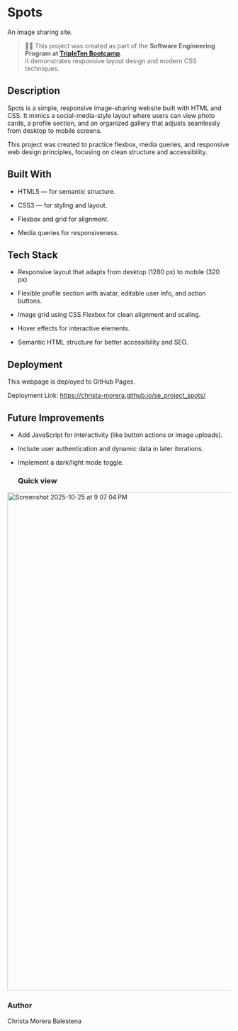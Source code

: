 # Spots

An image sharing site.

> 🧑‍💻 This project was created as part of the **Software Engineering Program at [TripleTen Bootcamp](https://tripleten.com/)**.  
> It demonstrates responsive layout design and modern CSS techniques.

## Description

Spots is a simple, responsive image-sharing website built with HTML and CSS.
It mimics a social-media-style layout where users can view photo cards, a profile section, and an organized gallery that adjusts seamlessly from desktop to mobile screens.

This project was created to practice flexbox, media queries, and responsive web design principles, focusing on clean structure and accessibility.

## Built With

- HTML5 — for semantic structure.

- CSS3 — for styling and layout.

- Flexbox and grid for alignment.

- Media queries for responsiveness.

## Tech Stack

- Responsive layout that adapts from desktop (1280 px) to mobile (320 px)

- Flexible profile section with avatar, editable user info, and action buttons.

- Image grid using CSS Flexbox for clean alignment and scaling.

- Hover effects for interactive elements.

- Semantic HTML structure for better accessibility and SEO.

## Deployment

This webpage is deployed to GitHub Pages.

Deployment Link: https://christa-morera.github.io/se_project_spots/

## Future Improvements

- Add JavaScript for interactivity (like button actions or image uploads).

- Include user authentication and dynamic data in later iterations.

- Implement a dark/light mode toggle.

  ### Quick view

<img width="1238" height="1122" alt="Screenshot 2025-10-25 at 9 07 04 PM" src="https://github.com/user-attachments/assets/b2d2c5c7-23ab-4bcb-b6cb-377d5ae93a61" />

### Author

Christa Morera Balestena
